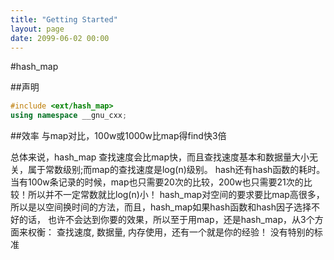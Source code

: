 ```yaml
---
title: "Getting Started"
layout: page
date: 2099-06-02 00:00
---
```


#hash_map

##声明
```cpp
#include <ext/hash_map>
using namespace __gnu_cxx;
```

##效率
与map对比，100w或1000w比map得find快3倍

总体来说，hash_map 查找速度会比map快，而且查找速度基本和数据量大小无关，属于常数级别;而map的查找速度是log(n)级别。
hash还有hash函数的耗时。当有100w条记录的时候，map也只需要20次的比较，200w也只需要21次的比较！所以并不一定常数就比log(n)小！
hash_map对空间的要求要比map高很多，所以是以空间换时间的方法，而且，hash_map如果hash函数和hash因子选择不好的话，
也许不会达到你要的效果，所以至于用map，还是hash_map，从3个方面来权衡： 查找速度, 数据量, 内存使用，还有一个就是你的经验！
没有特别的标准
